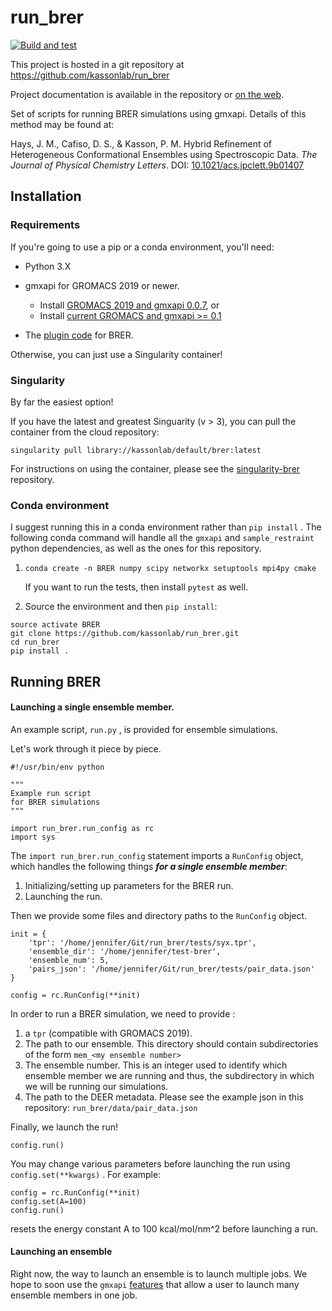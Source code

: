 # run_brer

[![Build and test](https://github.com/kassonlab/run_brer/actions/workflows/test.yml/badge.svg)](https://github.com/kassonlab/run_brer/actions/workflows/test.yml)

This project is hosted in a git repository at https://github.com/kassonlab/run_brer

Project documentation is available in the repository or
[on the web](https://kassonlab.github.io/run_brer/).

Set of scripts for running BRER simulations using gmxapi. Details of this method may be found at:

Hays, J. M., Cafiso, D. S., & Kasson, P. M. Hybrid Refinement of Heterogeneous Conformational Ensembles using Spectroscopic Data. *The Journal of Physical Chemistry Letters*. DOI: [10.1021/acs.jpclett.9b01407](https://pubs.acs.org/doi/10.1021/acs.jpclett.9b01407)

## Installation

### Requirements

If you're going to use a pip or a conda environment, you'll need:

- Python 3.X
- gmxapi for GROMACS 2019 or newer.
    * Install [GROMACS 2019 and gmxapi 0.0.7](https://gmxapi.readthedocs.io/en/release-0_0_7/install.html#installation), or
    * Install [current GROMACS and gmxapi >= 0.1](https://manual.gromacs.org/current/gmxapi/userguide/install.html)

- The [plugin code](https://github.com/kassonlab/brer_plugin) for BRER.

Otherwise, you can just use a Singularity container!

### Singularity 

By far the easiest option!

If you have the latest and greatest Singuarity (v > 3), you can pull the container from the cloud repository:

 `singularity pull library://kassonlab/default/brer:latest` 

For instructions on using the container, please see the [singularity-brer](https://github.com/kassonlab/singularity-brer) repository.

### Conda environment

I suggest running this in a conda environment rather than `pip install` . The following conda command will handle all the `gmxapi` and `sample_restraint` python dependencies, as well as the ones for this repository.

1. `conda create -n BRER numpy scipy networkx setuptools mpi4py cmake` 

    If you want to run the tests, then install `pytest` as well.

2. Source the environment and then `pip install`: 

```
source activate BRER
git clone https://github.com/kassonlab/run_brer.git
cd run_brer
pip install .
```

## Running BRER

#### Launching a single ensemble member.

An example script, `run.py` , is provided for ensemble simulations.

Let's work through it piece by piece.

```
#!/usr/bin/env python

"""
Example run script
for BRER simulations
"""

import run_brer.run_config as rc
import sys
```

The `import run_brer.run_config` statement imports a `RunConfig` object, which handles the following things _**for a single ensemble member**_:

1. Initializing/setting up parameters for the BRER run.
2. Launching the run. 

Then we provide some files and directory paths to the `RunConfig` object. 

```
init = {
    'tpr': '/home/jennifer/Git/run_brer/tests/syx.tpr',
    'ensemble_dir': '/home/jennifer/test-brer',
    'ensemble_num': 5,
    'pairs_json': '/home/jennifer/Git/run_brer/tests/pair_data.json'
}

config = rc.RunConfig(**init)
```

In order to run a BRER simulation, we need to provide :

1. a `tpr` (compatible with GROMACS 2019).
2. The path to our ensemble. This directory should contain subdirectories of the form `mem_<my ensemble number>` 
3. The ensemble number. This is an integer used to identify which ensemble member we are running and thus, the subdirectory in which we will be running our simulations.
4. The path to the DEER metadata. Please see the example json in this repository: `run_brer/data/pair_data.json` 

Finally, we launch the run!

```
config.run()
```

You may change various parameters before launching the run using `config.set(**kwargs)` . For example:

```
config = rc.RunConfig(**init)
config.set(A=100)
config.run()
```

resets the energy constant A to 100 kcal/mol/nm^2 before launching a run.

#### Launching an ensemble

Right now, the way to launch an ensemble is to launch multiple jobs. We hope to soon use the `gmxapi` [features](https://github.com/kassonlab/gmxapi) that allow a user to launch many ensemble members in one job.
